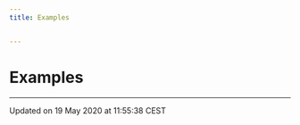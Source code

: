 ```yaml
---
title: Examples


---
```


# Examples






-------------------------------

Updated on 19 May 2020 at 11:55:38 CEST
